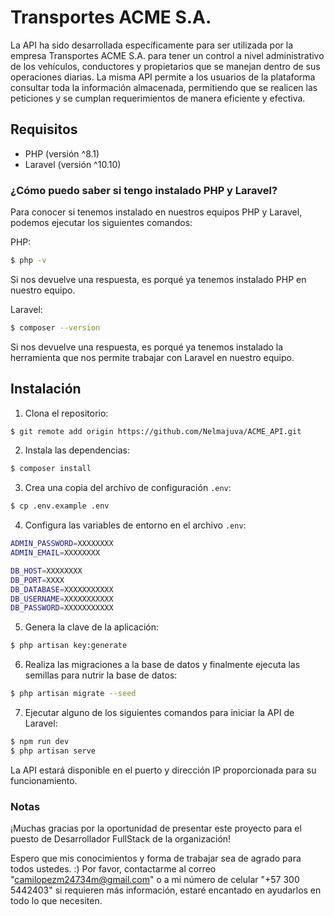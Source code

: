 # Transportes ACME S.A.

La API ha sido desarrollada específicamente para ser utilizada por la empresa Transportes ACME S.A. 
para tener un control a nivel administrativo de los vehículos, conductores y propietarios que se manejan
dentro de sus operaciones diarias. La misma API permite a los usuarios de la plataforma consultar toda la información
almacenada, permitiendo que se realicen las peticiones y se cumplan requerimientos de manera eficiente y efectiva.

## Requisitos

- PHP (versión ^8.1)
- Laravel (versión ^10.10)

### ¿Cómo puedo saber si tengo instalado PHP y Laravel?

Para conocer si tenemos instalado en nuestros equipos PHP y Laravel, podemos ejecutar los siguientes comandos:

PHP:

```bash
$ php -v
```

Si nos devuelve una respuesta, es porqué ya tenemos instalado PHP en nuestro equipo.

Laravel:

```bash
$ composer --version
```

Si nos devuelve una respuesta, es porqué ya tenemos instalado la herramienta que nos permite trabajar con Laravel en nuestro equipo.

## Instalación

1. Clona el repositorio:

```bash
$ git remote add origin https://github.com/Nelmajuva/ACME_API.git
```

2. Instala las dependencias:

```bash
$ composer install
```

3. Crea una copia del archivo de configuración `.env`:

```bash
$ cp .env.example .env
```

4. Configura las variables de entorno en el archivo `.env`:

```bash
ADMIN_PASSWORD=XXXXXXXX
ADMIN_EMAIL=XXXXXXXX

DB_HOST=XXXXXXXX
DB_PORT=XXXX
DB_DATABASE=XXXXXXXXXXX
DB_USERNAME=XXXXXXXXXXX
DB_PASSWORD=XXXXXXXXXXX
```

5. Genera la clave de la aplicación:

```bash
$ php artisan key:generate
```

6. Realiza las migraciones a la base de datos y finalmente ejecuta las semillas para nutrir la base de datos:

```bash
$ php artisan migrate --seed
```

7. Ejecutar alguno de los siguientes comandos para iniciar la API de Laravel:

```bash
$ npm run dev
$ php artisan serve
```

La API estará disponible en el puerto y dirección IP proporcionada para su funcionamiento.

### Notas

¡Muchas gracias por la oportunidad de presentar este proyecto para el puesto de Desarrollador FullStack de la organización!

Espero que mis conocimientos y forma de trabajar sea de agrado para todos ustedes. :)
Por favor, contactarme al correo "camilopezm24734m@gmail.com" o a mi número de celular "+57 300 5442403" si requieren más
información, estaré encantado en ayudarlos en todo lo que necesiten.
